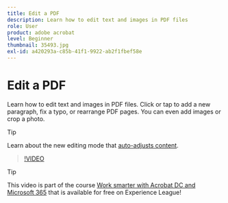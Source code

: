 ```yaml
---
title: Edit a PDF
description: Learn how to edit text and images in PDF files
role: User
product: adobe acrobat
level: Beginner
thumbnail: 35493.jpg
exl-id: a420293a-c85b-41f1-9922-ab2f1fbef58e
---
```

# Edit a PDF

Learn how to edit text and images in PDF files. Click or tap to add a new paragraph, fix a typo, or rearrange PDF pages. You can even add images or crop a photo.

>[!TIP]
>
>Learn about the new editing mode that [auto-adjusts content](auto-adjust-layout.md).

>[!VIDEO](https://video.tv.adobe.com/v/35493?hidetitle=true)

>[!TIP]
>
>This video is part of the course [Work smarter with Acrobat DC and Microsoft 365](https://experienceleague.adobe.com/?recommended=Acrobat-U-1-2021.microsoft365) that is available for free on Experience League!
